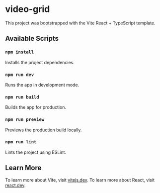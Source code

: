 # video-grid

This project was bootstrapped with the Vite React + TypeScript template.

## Available Scripts

### `npm install`

Installs the project dependencies.

### `npm run dev`

Runs the app in development mode.

### `npm run build`

Builds the app for production.

### `npm run preview`

Previews the production build locally.

### `npm run lint`

Lints the project using ESLint.

## Learn More

To learn more about Vite, visit [vitejs.dev](https://vitejs.dev/). To learn more about React, visit [react.dev](https://react.dev/).
